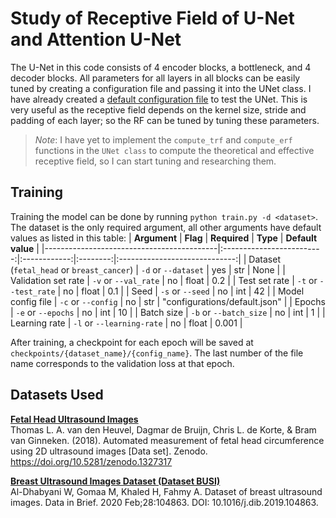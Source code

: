 # Study of Receptive Field of U-Net and Attention U-Net 

The U-Net in this code consists of 4 encoder blocks, a bottleneck, and 4 decoder blocks. All parameters for all layers in all blocks can be easily tuned by creating a configuration file and passing it into the UNet class. I have already created a [default configuration file](configurations/default.json) to test the UNet. This is very useful as the receptive field depends on the kernel size, stride and padding of each layer; so the RF can be tuned by tuning these parameters.

> *Note*: I have yet to implement the `compute_trf` and `compute_erf` functions in the `UNet class` to compute the theoretical and effective receptive field, so I can start tuning and researching them.

## Training
Training the model can be done by running `python train.py -d <dataset>`. The dataset is the only required argument, all other arguments have default values as listed in this table:
| **Argument**                              |          **Flag**         | **Required** | **Type** |       **Default value**       |
|-------------------------------------------|:-------------------------:|:------------:|:--------:|:-----------------------------:|
| Dataset (`fetal_head` or `breast_cancer`) | `-d` or `--dataset`       |      yes     |    str   |                          None |
| Validation set rate                       | `-v` or `--val_rate`      |      no      |   float  |                           0.2 |
| Test set rate                             | `-t` or `--test_rate`     |      no      |   float  |                           0.1 |
| Seed                                      | `-s` or `--seed`          |      no      |    int   |                            42 |
| Model config file                         | `-c` or `--config`        |      no      |    str   | "configurations/default.json" |
| Epochs                                    | `-e` or `--epochs`        |      no      |    int   |                            10 |
| Batch size                                | `-b` or `--batch_size`    |      no      |    int   |                             1 |
| Learning rate                             | `-l` or `--learning-rate` |      no      |   float  |                         0.001 |

After training, a checkpoint for each epoch will be saved at `checkpoints/{dataset_name}/{config_name}`. The last number of the file name corresponds to the validation loss at that epoch.

## Datasets Used
[**Fetal Head Ultrasound Images**](https://zenodo.org/record/1327317)<br>
Thomas L. A. van den Heuvel, Dagmar de Bruijn, Chris L. de Korte, & Bram van Ginneken. (2018). Automated measurement of fetal head circumference using 2D ultrasound images [Data set]. Zenodo. https://doi.org/10.5281/zenodo.1327317

[**Breast Ultrasound Images Dataset (Dataset BUSI)**](https://scholar.cu.edu.eg/?q=afahmy/pages/dataset)<br>
Al-Dhabyani W, Gomaa M, Khaled H, Fahmy A. Dataset of breast ultrasound images. Data in Brief. 2020 Feb;28:104863. DOI: 10.1016/j.dib.2019.104863.
